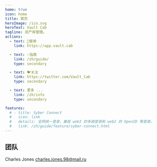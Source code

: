 ```yaml
---
home: true
icon: home
title: 首页
heroImage: /ico.svg
heroText: Vault Cab
tagline: 资产库管理。
actions:
  - text: 🚀使用
    link: https://app.vault.cab

  - text: 💡指南
    link: /zh/guide/
    type: secondary 

  - text: 🐦关注
    link: https://twitter.com/Vault_Cab
    type: secondary 

  - text: 更多 ...
    link: /zh/info
    type: secondary

features:
  # - title: Syber Connect
  #   icon: link
  #   details: 全网统一登录，兼容 web3 的多链登录和 web2 的 OpenID 等登录。 
  #   link: /zh/guide/feature/syber-connect.html 
---
```


## 团队
Charles Jones <charles.jones.98@mail.ru>
